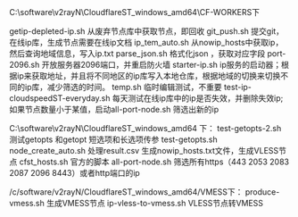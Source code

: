 C:\software\v2rayN\CloudflareST_windows_amd64\CF-WORKERS下

getip-depleted-ip.sh   从废弃节点库中获取节点，即回收
git_push.sh 提交git，在线ip库，生成节点需要在线ip文档
ip_tem_auto.sh  从nowip_hosts中获取ip，然后查询地域信息，写入ip.txt
parse_json.sh   格式化json ，获取对应字段
port-2096.sh    开放服务器2096端口，并重启防火墙
starter-ip.sh   ip服务的启动器；根据ip来获取地址，并且将不同地区的ip库写入本地仓库，根据地域的切换来切换不同的ip库，减少筛选的时间。
temp.sh 临时编辑测试，不重要
test-ip-cloudspeedST-everyday.sh    每天测试在线ip库中的ip是否失效，并删除失效ip;如果节点数量小于某值，启动all-port-node.sh 筛选出新的ip

C:\software\v2rayN\CloudflareST_windows_amd64 下：
test-getopts-2.sh   测试getopts 和getopt 短选项和长选项传参
test-getopts.sh
node_create_auto.sh 处理result.csv 生成nowip_hosts.txt文件，生成VLESS节点
cfst_hosts.sh  官方的脚本
all-port-node.sh 筛选所有https（443 2053 2083 2087 2096 8443）或者http端口的ip


/c/software/v2rayN/CloudflareST_windows_amd64/VMESS下：
produce-vmess.sh 生成VMESS节点
ip-vless-to-vmess.sh VLESS节点转VMESS